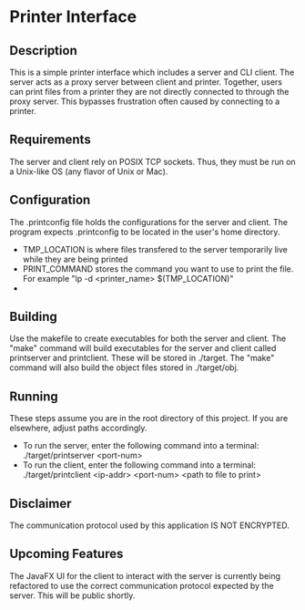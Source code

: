 # Printer Interface

## Description
This is a simple printer interface which includes a server and CLI client. The server acts as a proxy server between client and printer. Together, users can print files from a printer they are not directly connected to through the proxy server. This bypasses frustration often caused by connecting to a printer.

## Requirements
The server and client rely on POSIX TCP sockets. Thus, they must be run on a Unix-like OS (any flavor of Unix or Mac).

## Configuration
The .printconfig file holds the configurations for the server and client. The program expects .printconfig to be located in the user's home directory.
- TMP_LOCATION is where files transfered to the server temporarily live while they are being printed
- PRINT_COMMAND stores the command you want to use to print the file. For example "lp -d \<printer_name\> $(TMP_LOCATION)"
- 
## Building
Use the makefile to create executables for both the server and client. The "make" command will build executables for the server and client called printserver and printclient. These will be stored in ./target. The "make" command will also build the object files stored in ./target/obj.

## Running
These steps assume you are in the root directory of this project. If you are elsewhere, adjust paths accordingly.
- To run the server, enter the following command into a terminal: ./target/printserver \<port-num\>
- To run the client, enter the following command into a terminal: ./target/printclient \<ip-addr\> \<port-num\> \<path to file to print\>

## Disclaimer
The communication protocol used by this application IS NOT ENCRYPTED.

## Upcoming Features
The JavaFX UI for the client to interact with the server is currently being refactored to use the correct communication protocol expected by the server. This will be public shortly.
